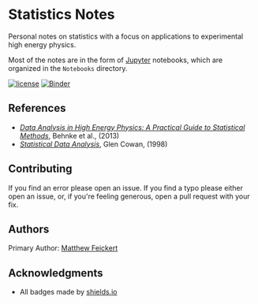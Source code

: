 # Statistics Notes

Personal notes on statistics with a focus on applications to experimental high energy physics.

Most of the notes are in the form of [Jupyter](http://jupyter.org/) notebooks, which are organized in the `Notebooks` directory.

[![license](https://img.shields.io/github/license/matthewfeickert/Statistics-Notes.svg)]() [![Binder](http://mybinder.org/badge.svg)](http://mybinder.org:/repo/matthewfeickert/statistics-notes)

## References

- [_Data Analysis in High Energy Physics: A Practical Guide to Statistical Methods_](http://eu.wiley.com/WileyCDA/WileyTitle/productCd-3527410589.html), Behnke et al., (2013)
- [_Statistical Data Analysis_](http://www.pp.rhul.ac.uk/~cowan/sda/), Glen Cowan, (1998)

## Contributing

If you find an error please open an issue. If you find a typo please either open an issue, or, if you're feeling generous, open a pull request with your fix.

## Authors

Primary Author: [Matthew Feickert](http://www.matthewfeickert.com/)

## Acknowledgments

- All badges made by [shields.io](http://shields.io/)
